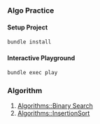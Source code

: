 ### Algo Practice

#### Setup Project

```bash
bundle install
```

#### Interactive Playground

```bash
bundle exec play
```

### Algorithm
1. [Algorithms::Binary Search](algorithms/binary-search.rb)
1. [Algorithms::InsertionSort](algorithms/insertion-sort.rb)